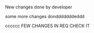 New changes done by developer

some more changes dondddddddeddd


cccccc
FEW CHANGES IN REQ
CHECK IT

